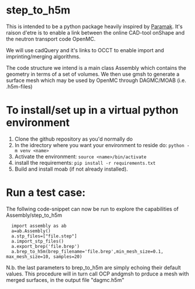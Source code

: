 # step_to_h5m
This is intended to be a python package heavily inspired by [Paramak](https://github.com/fusion-energy/paramak).
It's raison d'etre is to enable a link between the online CAD-tool onShape and the neutron transport code OpenMC.

We will use cadQuery and it's links to OCCT to enable import and imprinting/merging algorithms.

The code structure we intend is a main class Assembly which contains the geometry in terms of a set of volumes.
We then use gmsh to generate a surface mesh which may be used by OpenMC through DAGMC/MOAB (i.e. .h5m-files)

# To install/set up in a virtual python environment
1. Clone the github repository as you'd normally do
2. In the idrectory where you want your environment to reside do: ```python -m venv <name>```
3. Activate the environment: ```source <name>/bin/activate```
4. install the requirements: ```pip install -r requirements.txt```
5. Build and install moab (if not already installed).

# Run a test case:
The follwing code-snippet can now be run to explore the capabilities of Assembly/step_to_h5m
```
  import assembly as ab
  a=ab.Assembly()
  a.stp_files=["file.step"]
  a.import_stp_files()
  a.export_brep('file.brep')
  a.brep_to_h5m(brep_filename='file.brep',min_mesh_size=0.1, max_mesh_size=10, samples=20)
```

N.b. the last parameters to brep_to_h5m are simply echoing their default values.
This procedure will in turn call OCP andgmsh to prduce a mesh with merged surfaces, in the output file "dagmc.h5m"
